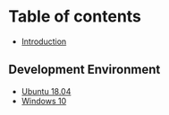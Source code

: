 # Table of contents

* [Introduction](README.md)

## Development Environment

* [Ubuntu 18.04](development-environment/untitled-1.md)
* [Windows 10](development-environment/windows-10.md)


